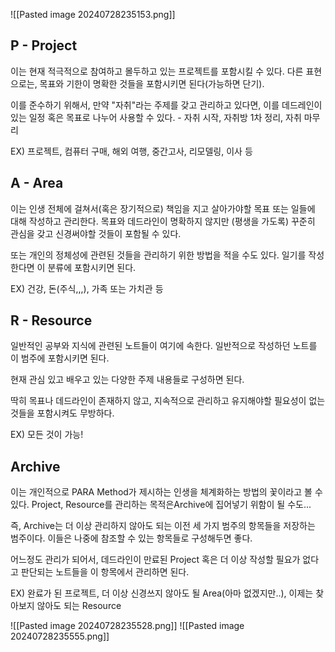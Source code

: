 ![[Pasted image 20240728235153.png]]


## P - Project
이는 현재 적극적으로 참여하고 몰두하고 있는 프로젝트를 포함시킬 수 있다.
다른 표현으로는, 목표와 기한이 명확한 것들을 포함시키면 된다(가능하면 단기).

이를 준수하기 위해서, 만약 "자취"라는 주제를 갖고 관리하고 있다면, 이를 데드레인이 있는 일정 혹은 목표로 나누어 사용할 수 있다. - 자취 시작, 자취방 1차 정리, 자취 마무리

EX) 프로젝트, 컴퓨터 구매, 해외 여행, 중간고사, 리모델링, 이사 등


## A - Area
이는 인생 전체에 걸쳐서(혹은 장기적으로) 책임을 지고 살아가야할 목표 또는 일들에 대해 작성하고 관리한다.
목표와 데드라인이 명확하지 않지만 (평생을 가도록) 꾸준히 관심을 갖고 신경써야할 것들이 포함될 수 있다.

또는 개인의 정체성에 관련된 것들을 관리하기 위한 방법을 적을 수도 있다.
일기를 작성한다면 이 분류에 포함시키면 된다.

EX) 건강, 돈(주식,,,), 가족 또는 가치관 등

## R - Resource
일반적인 공부와 지식에 관련된 노트들이 여기에 속한다. 일반적으로 작성하던 노트를 이 범주에 포함시키면 된다.

현재 관심 있고 배우고 있는 다양한 주제 내용들로 구성하면 된다.

딱히 목표나 데드라인이 존재하지 않고, 지속적으로 관리하고 유지해야할 필요성이 없는 것들을 포함시켜도 무방하다.

EX) 모든 것이 가능!


## Archive
이는 개인적으로 PARA Method가 제시하는 인생을 체계화하는 방법의 꽃이라고 볼 수 있다. Project, Resource를 관리하는 목적은Archive에 집어넣기 위함이 될 수도...

즉, Archive는 더 이상 관리하지 않아도 되는 이전 세 가지 범주의 항목들을 저장하는 범주이다. 이들은 나중에 참조할 수 있는 항목들로 구성해두면 좋다.

어느정도 관리가 되어서, 데드라인이 만료된 Project 혹은 더 이상 작성할 필요가 없다고 판단되는 노트들을 이 항목에서 관리하면 된다.

EX) 완료가 된 프로젝트, 더 이상 신경쓰지 않아도 될 Area(아마 없겠지만..), 이제는 찾아보지 않아도 되는 Resource

![[Pasted image 20240728235528.png]]
![[Pasted image 20240728235555.png]]


